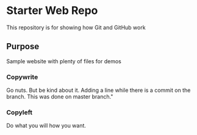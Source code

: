 # Starter Web Repo

This repository is for showing how Git and GitHub work

## Purpose

Sample website with plenty of files for demos

### Copywrite
Go nuts. But be kind about it.
Adding a line while there is a commit on the branch. This was done on master branch."

### Copyleft
Do what you will how you want.
